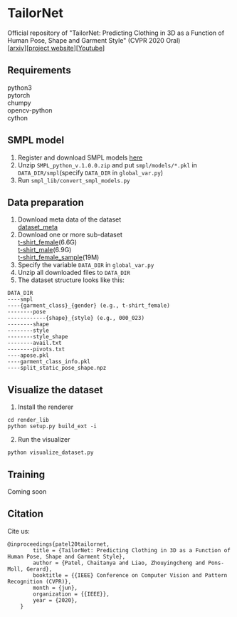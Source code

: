 # TailorNet
Official repository of "TailorNet: Predicting Clothing in 3D as a Function of Human Pose, Shape and Garment Style" (CVPR 2020 Oral)  
[[arxiv](https://arxiv.org/abs/2003.04583)][[project website](https://virtualhumans.mpi-inf.mpg.de/tailornet/)][[Youtube](https://www.youtube.com/watch?v=F0O21a_fsBQ)]

## Requirements
python3  
pytorch  
chumpy  
opencv-python  
cython  

## SMPL model
1. Register and download SMPL models [here](https://smpl.is.tue.mpg.de/en)  
2. Unzip `SMPL_python_v.1.0.0.zip` and put `smpl/models/*.pkl` in `DATA_DIR/smpl`(specify `DATA_DIR` in `global_var.py`)   
3. Run `smpl_lib/convert_smpl_models.py`  

## Data preparation
1. Download meta data of the dataset  
[dataset_meta](https://datasets.d2.mpi-inf.mpg.de/tailornet/dataset_meta.zip)
2. Download one or more sub-dataset   
[t-shirt_female](https://datasets.d2.mpi-inf.mpg.de/tailornet/t-shirt_female.zip)\(6.6G\)  
[t-shirt_male](https://datasets.d2.mpi-inf.mpg.de/tailornet/t-shirt_male.zip)\(6.9G\)  
[t-shirt_female_sample](https://datasets.d2.mpi-inf.mpg.de/tailornet/t-shirt_female_sample.zip)\(19M\)
3. Specify the variable `DATA_DIR` in `global_var.py`  
4. Unzip all downloaded files to `DATA_DIR`  
5. The dataset structure looks like this:
```
DATA_DIR
----smpl
----{garment_class}_{gender} (e.g., t-shirt_female)
--------pose
------------{shape}_{style} (e.g., 000_023)
--------shape
--------style
--------style_shape
--------avail.txt
--------pivots.txt
----apose.pkl
----garment_class_info.pkl
----split_static_pose_shape.npz
```
  

## Visualize the dataset
1. Install the renderer
```
cd render_lib
python setup.py build_ext -i
```
2. Run the visualizer
```
python visualize_dataset.py
```

## Training
Coming soon

## Citation
Cite us:
```
@inproceedings{patel20tailornet,
        title = {TailorNet: Predicting Clothing in 3D as a Function of Human Pose, Shape and Garment Style},
        author = {Patel, Chaitanya and Liao, Zhouyingcheng and Pons-Moll, Gerard},
        booktitle = {{IEEE} Conference on Computer Vision and Pattern Recognition (CVPR)},
        month = {jun},
        organization = {{IEEE}},
        year = {2020},
    }
```
